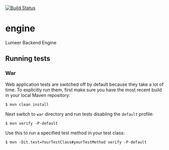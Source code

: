[![Build Status][Travis badge]][Travis build]

[Travis badge]: https://travis-ci.org/Lumeer/engine.svg?branch=devel
[Travis build]: https://travis-ci.org/Lumeer/engine

# engine
Lumeer Backend Engine

## Running tests

### War

Web application tests are switched off by default because they take a lot of time.
To explicitly run them, first make sure you have the most recent build in your local
Maven repository:

```
$ mvn clean install
```

Next switch to `war` directory and run tests disabling the `default` profile:

```
$ mvn verify -P-default
```

Use this to run a specified test method in your test class:

```
$ mvn -Dit.test=YourTestClass#yourTestMethod verify -P-default
```